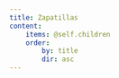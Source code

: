```yaml
---
title: Zapatillas
content:
    items: @self.children
    order:
        by: title
        dir: asc
---
```


